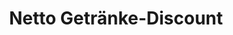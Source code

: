 ---
title: "Netto Getränke-Discount"
url: /eckartsberga/netto-getraenke-discount/
shop: Getränke
---